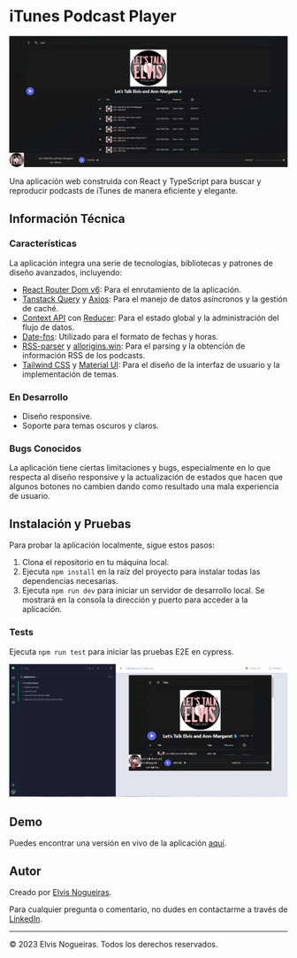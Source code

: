 # iTunes Podcast Player

![App screenshot](/src/assets/images/image-1.png)

Una aplicación web construida con React y TypeScript para buscar y reproducir podcasts de iTunes de manera eficiente y elegante.

## Información Técnica

### Características

La aplicación integra una serie de tecnologías, bibliotecas y patrones de diseño avanzados, incluyendo:

- [React Router Dom v6](https://reactrouter.com/): Para el enrutamiento de la aplicación.
- [Tanstack Query](https://tanstack.com/query/latest/) y [Axios](https://axios-http.com/): Para el manejo de datos asíncronos y la gestión de caché.
- [Context API](https://reactjs.org/docs/context.html) con [Reducer](https://reactjs.org/docs/hooks-reference.html#usereducer): Para el estado global y la administración del flujo de datos.
- [Date-fns](https://date-fns.org/): Utilizado para el formato de fechas y horas.
- [RSS-parser](https://www.npmjs.com/package/rss-parser) y [allorigins.win](https://www.allorigins.win/): Para el parsing y la obtención de información RSS de los podcasts.
- [Tailwind CSS](https://tailwindcss.com/) y [Material UI](https://mui.com/): Para el diseño de la interfaz de usuario y la implementación de temas.

### En Desarrollo
- Diseño responsive.
- Soporte para temas oscuros y claros.

### Bugs Conocidos

La aplicación tiene ciertas limitaciones y bugs, especialmente en lo que respecta al diseño responsive y la actualización de estados que hacen que algunos botones no cambien dando como resultado una mala experiencia de usuario.

## Instalación y Pruebas

Para probar la aplicación localmente, sigue estos pasos:

1. Clona el repositorio en tu máquina local.
2. Ejecuta `npm install` en la raíz del proyecto para instalar todas las dependencias necesarias.
3. Ejecuta `npm run dev` para iniciar un servidor de desarrollo local. Se mostrará en la consola la dirección y puerto para acceder a la aplicación.

### Tests

Ejecuta `npm run test` para iniciar las pruebas E2E en cypress.

![Tests](/src/assets/images/image-2.png)


## Demo

Puedes encontrar una versión en vivo de la aplicación [aquí](https://elegant-dasik-096001.netlify.app).

## Autor

Creado por [Elvis Nogueiras](https://github.com/danviles).

Para cualquier pregunta o comentario, no dudes en contactarme a través de [LinkedIn](https://www.linkedin.com/in/elvis-nogueiras/).

---

© 2023 Elvis Nogueiras. Todos los derechos reservados.